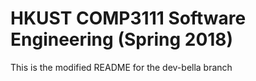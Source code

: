 # HKUST COMP3111 Software Engineering (Spring 2018)

This is the modified README for the dev-bella branch